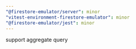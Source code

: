 ```yaml
---
"@firestore-emulator/server": minor
"vitest-environment-firestore-emulator": minor
"@firestore-emulator/jest": minor
---
```


support aggregate query
